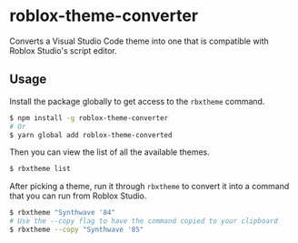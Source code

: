 # roblox-theme-converter

Converts a Visual Studio Code theme into one that is compatible with Roblox Studio's script editor.

## Usage

Install the package globally to get access to the `rbxtheme` command.

```sh
$ npm install -g roblox-theme-converter
# Or
$ yarn global add roblox-theme-converted
```

Then you can view the list of all the available themes.

```sh
$ rbxtheme list
```

After picking a theme, run it through `rbxtheme` to convert it into a command that you can run from Roblox Studio.

```sh
$ rbxtheme "Synthwave '84"
# Use the --copy flag to have the command copied to your clipboard
$ rbxtheme --copy "Synthwave '85"
```
